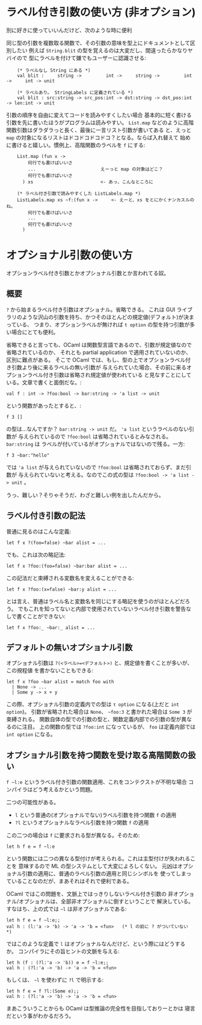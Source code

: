 ラベル付き引数の使い方 (非オプション)
========================================================================

別に好きに使っていいんだけど、次のような時に便利

同じ型の引数を複数取る関数で、その引数の意味を型上にドキュメントとして区別したい
    例えば ``String.blit`` の型を覚えるのは大変だし、間違ったらかなりヤバイので
    型にラベルを付けて嫌でもユーザーに認識させる:

        (* ラベルなし String にある *)
        val blit :     string ->         int ->     string ->         int ->     int -> unit

        (* ラベルあり。 StringLabels に定義されている *)
        val blit : src:string -> src_pos:int -> dst:string -> dst_pos:int -> len:int -> unit

引数の順序を自由に変えてコードを読みやすくしたい場合
    基本的に短く書ける引数を先に書いたほうがプログラムは読みやすい。
    ``List.map`` などのように高階関数引数はダラダラっと長く、最後に一言リスト引数が書いてある
    と、えっと ``map`` の対象になるリストはドコドコドコドコ？となる。ならば入れ替えて
    始めに書けると嬉しい。慣例上、高階関数のラベルを ``f`` にする:

        List.map (fun x ->
            何行でも書けばいいさ
            ...                        えーっと map の対象はどこ？
            何行でも書けばいいさ
          ) xs                         <- あっ、こんなところに

        (* ラベル付き引数で読みやすくした ListLabels.map *)
        ListLabels.map xs ~f:(fun x ->     <- えーと、xs をとにかくナンカスルのね。
            何行でも書けばいいさ
            ...
            何行でも書けばいいさ
          )

オプショナル引数の使い方
========================================================================

オプションラベル付き引数とかオプショナル引数とか言われてる奴。

概要
------------------

``?`` から始まるラベル付き引数はオプショナル。省略できる。
これは GUI ライブラリのような沢山の引数を持ち、かつそのほとんどの規定値(デフォルト)が決まっている、
つまり、オプションラベルが無ければ ``t option`` の型を持つ引数が多い場合にとても便利。

省略できると言っても、OCaml は関数型言語であるので、引数が規定値なので省略されているのか、
それとも partial application で適用されていないのか、区別に難点がある。
そこで OCaml では、もし、型の上でオプションラベル付き引数より後に来るラベルの無い引数が
与えられていた場合、その前に来るオプションラベル付き引数は省略され規定値が使われている
と見なすことにしている。文章で書くと面倒だな。:

    val f : int -> ?foo:bool -> bar:string -> 'a list -> unit

という関数があったとすると、:

    f 3 []

の型は…なんですか？ ``bar:string -> unit`` だ。 ``'a list`` というラベルのない引数が
与えられているので ``?foo:bool`` は省略されているとみなされる。 ``bar:string`` は
ラベルが付いているがオプショナルではないので残る。一方:

    f 3 ~bar:"hello"

では ``'a list`` が与えられていないので ``?foo:bool`` は省略されておらず、まだ引数が
与えられていないと考える。なのでこの式の型は ``?foo:bool -> 'a list -> unit`` 。

うっ、難しい？そりゃそうだ、わざと難しい例を出したんだから。

ラベル付き引数の記法
---------------------

普通に見るのはこんな定義:

    let f x ?(foo=false) ~bar alist = ...

でも、これは次の略記法:

    let f x ?foo:(foo=false) ~bar:bar alist = ...

この記法だと束縛される変数名を変えることができる:

    let f x ?foo:(x=false) ~bar:y alist = ...

とは言え、普通はラベル名と変数名を同じにする略記を使うのがほとんどだろう。
でもこれを知ってないと内部で使用されていないラベル付き引数を警告なしで書くことができない:

    let f x ?foo:_ ~bar:_ alist = ...

デフォルトの無いオプショナル引数
---------------------------------

オプショナル引数は ``?(<ラベル>=<デフォルト>)`` と、規定値を書くことが多いが、この規程値
を書かないこともできる:

    let f x ?foo ~bar alist = match foo with
      | None -> ...
      | Some y -> x + y

この際、オプショナル引数の定義内での型は ``τ option`` になる(上だと ``int option``)。
引数が省略された場合は ``None``、 ``~foo:3`` と書かれた場合は ``Some 3`` が束縛される。
関数自体の型での引数の型と、関数定義内部での引数の型が異なるのに注目。
上の関数の型では ``?foo:int`` になっているが、 ``foo`` は定義内部では ``int option`` になる。

オプショナル引数を持つ関数を受け取る高階関数の扱い
-------------------------------------------------------------------

``f ~l:e`` というラベル付き引数の関数適用、これをコンテクストが不明な場合
コンパイラはどう考えるかという問題。

二つの可能性がある。

* ``l`` という普通の(オプショナルでない)ラベル引数を持つ関数 ``f`` の適用
* ``?l`` というオプショナルなラベル引数を持つ関数 ``f`` の適用

この二つの場合は ``f`` に要求される型が異なる。そのため:

    let h f e = f ~l:e

という関数には二つの異なる型付けが考えられる。これは主型付けが失われることを
意味するので ML の型システムとして大変によろしくない。
元凶はオプショナル引数の適用に、普通のラベル引数の適用と同じシンボルを
使ってしまっていることなのだが、まあそれはそれで便利である。

OCaml ではこの問題を、文脈上ではっきりしないラベル付き引数の
非オプショナル/オプショナルは、全部非オプショナルに倒すということで
解決している。すなはち、上の式では ``~l`` は非オプショナルである:

    let h f e = f ~l:e;;
    val h : (l:'a -> 'b) -> 'a -> 'b = <fun>   (* l の前に ? がついていない *)

ではこのような定義で ``l`` はオプショナルなんだけど、という際にはどうするか。
コンパイラにその旨ヒントの文脈を与える:

    let h (f : (?l:'a -> 'b)) e = f ~l:e;;
    val h : (?l:'a -> 'b) -> 'a -> 'b = <fun>

もしくは、 ``~l`` を使わずに ``?l`` で明示する:

    let h f e = f ?l:(Some e);;
    val h : (?l:'a -> 'b) -> 'a -> 'b = <fun>

まあこういうことからも OCaml は型推論の完全性を目指しておりーとかは
寝言だという事がわかるだろう。

